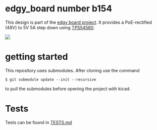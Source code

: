 # edgy_board number b154
This design is part of the [edgy board project](https://github.com/skunkforce/edgy_boards). It provides a PoE-rectified (48V) to 5V 5A step down using [TPS54560](https://datasheet.lcsc.com/lcsc/1810131310_Texas-Instruments-TPS54560DDAR_C31966.pdf).


![](/board/board.png)

# getting started
This repository uses submodules. After cloning use the command 

```$ git submodule update --init --recursive```

to pull the submodules before opening the project with kicad. 

# Tests
Tests can be found in [TESTS.md](TESTS.md)


